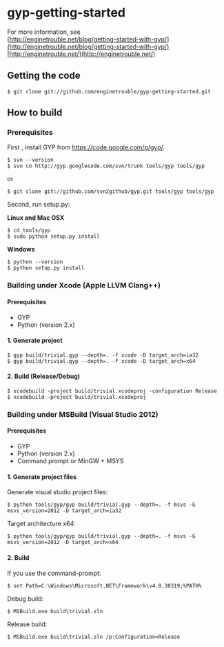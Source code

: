gyp-getting-started
===================

For more information, see  
[http://enginetrouble.net/blog/getting-started-with-gyp/](http://enginetrouble.net/blog/getting-started-with-gyp/)  
[http://enginetrouble.net/](http://enginetrouble.net/)  

## Getting the code

```
$ git clone git://github.com/enginetrouble/gyp-getting-started.git
```

## How to build

### Prerequisites

First , install GYP from https://code.google.com/p/gyp/.  
```
$ svn --version
$ svn co http://gyp.googlecode.com/svn/trunk tools/gyp tools/gyp
```  
or  
```
$ git clone git://github.com/svn2github/gyp.git tools/gyp tools/gyp
```

Second, run setup.py:

**Linux and Mac OSX**

```
$ cd tools/gyp
$ sudo python setup.py install
```

**Windows**

```
$ python --version
$ python setup.py install
```

### Building under Xcode (Apple LLVM Clang++)

#### Prerequisites

* GYP
* Python (version 2.x)

#### 1. Generate project

```
$ gyp build/trivial.gyp --depth=. -f xcode -D target_arch=ia32
$ gyp build/trivial.gyp --depth=. -f xcode -D target_arch=x64
```

#### 2. Build (Release/Debug)

```
$ xcodebuild -project build/trivial.xcodeproj -configuration Release
$ xcodebuild -project build/trivial.xcodeproj
```

### Building under MSBuild (Visual Studio 2012)

#### Prerequisites

* GYP
* Python (version 2.x)
* Command prompt or MinGW + MSYS

#### 1. Generate project files

Generate visual studio project files: 

```
$ python tools/gyp/gyp build/trivial.gyp --depth=. -f msvs -G msvs_version=2012 -D target_arch=ia32
```

Target architecture x64:
```
$ python tools/gyp/gyp build/trivial.gyp --depth=. -f msvs -G msvs_version=2012 -D target_arch=x64
```

#### 2. Build

If you use the command-prompt:

```
$ set Path=C:\Windows\Microsoft.NET\Framework\v4.0.30319;%PATH%
```

Debug build:  

```
$ MSBuild.exe build\trivial.sln
```

Release build:  

```
$ MSBuild.exe build\trivial.sln /p:Configuration=Release
```

